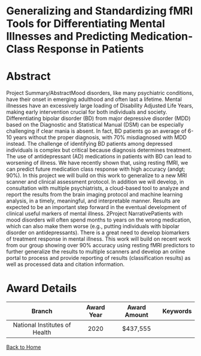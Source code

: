 
Generalizing and Standardizing fMRI Tools for Differentiating Mental Illnesses and Predicting Medication-Class Response in Patients
===================================================================================================================================

# Abstract


Project Summary/AbstractMood disorders, like many psychiatric conditions, have their onset in emerging adulthood and often last a
lifetime. Mental illnesses have an excessively large loading of Disability Adjusted Life Years, making early
intervention crucial for both individuals and society. Differentiating bipolar disorder (BD) from major depressive
disorder (MDD) based on the Diagnostic and Statistical Manual (DSM) can be especially challenging if clear
mania is absent. In fact, BD patients go an average of 6-10 years without the proper diagnosis, with 70%
misdiagnosed with MDD instead. The challenge of identifying BD patients among depressed individuals is
complex but critical because diagnosis determines treatment. The use of antidepressant (AD) medications in
patients with BD can lead to worsening of illness. We have recently shown that, using resting fMRI, we can
predict future medication class response with high accuracy (andgt; 90%). In this project we will build on this work to
generalize to a new MRI scanner and clinical assessment protocol. In addition we will develop, in consultation
with multiple psychiatrists, a cloud-based tool to analyze and report the results from the brain imaging protocol
and machine learning analysis, in a timely, meaningful, and interpretable manner. Results are expected to be an
important step forward in the eventual development of clinical useful markers of mental illness.
2Project NarrativePatients with mood disorders will often spend months to years on the wrong medication, which can also make
them worse (e.g., putting individuals with bipolar disorder on antidepressants). There is a great need to develop
biomarkers of treatment response in mental illness. This work will build on recent work from our group showing
over 90% accuracy using resting fMRI predictors to further generalize the results to multiple scanners and
develop an online portal to process and provide reporting of results (classification results) as well as processed
data and citation information.  

# Award Details

|Branch|Award Year|Award Amount|Keywords|
| :---: | :---: | :---: | :---: |
|National Institutes of Health|2020|$437,555||
  
  


[Back to Home](https://github.com/chrischow/dod_sbir_awards/JH/#2341)